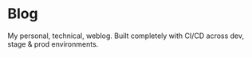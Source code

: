 # Blog
My personal, technical, weblog.
Built completely with CI/CD across dev, stage & prod environments.